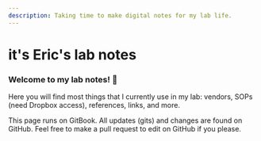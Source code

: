 ```yaml
---
description: Taking time to make digital notes for my lab life.
---
```


# it's Eric's lab notes

### Welcome to my lab notes! 🙂 

Here you will find most things that I currently use in my lab: vendors, SOPs \(need Dropbox access\), references, links, and more. 

This page runs on GitBook. All updates \(gits\) and changes are found on GitHub. Feel free to make a pull request to edit on GitHub if you please.

 

